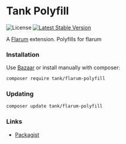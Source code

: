 # Tank Polyfill

![License](https://img.shields.io/badge/license-AGPL-3.0-or-later-blue.svg) [![Latest Stable Version](https://img.shields.io/packagist/v/tank/flarum-polyfill.svg)](https://packagist.org/packages/tank/flarum-polyfill)

A [Flarum](http://flarum.org) extension. Polyfills for flarum

### Installation

Use [Bazaar](https://discuss.flarum.org/d/5151-flagrow-bazaar-the-extension-marketplace) or install manually with composer:

```sh
composer require tank/flarum-polyfill
```

### Updating

```sh
composer update tank/flarum-polyfill
```

### Links

- [Packagist](https://packagist.org/packages/tank/flarum-polyfill)
